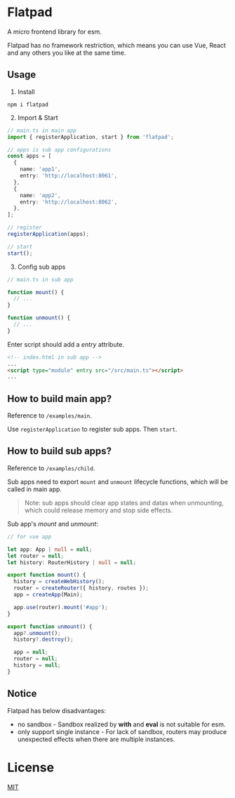 # Flatpad

A micro frontend library for esm.

Flatpad has no framework restriction, which means you can use Vue, React and any others you like at the same time.

## Usage

1. Install

```shell
npm i flatpad
```

2. Import & Start

```typescript
// main.ts in main app
import { registerApplication, start } from 'flatpad';

// apps is sub app configurations
const apps = [
  {
    name: 'app1',
    entry: 'http://localhost:8061',
  },
  {
    name: 'app2',
    entry: 'http://localhost:8062',
  },
];

// register
registerApplication(apps);

// start
start();
```

3. Config sub apps

```typescript
// main.ts in sub app

function mount() {
  // ...
}

function unmount() {
  // ...
}
```

Enter script should add a _entry_ attribute.

```html
<!-- index.html in sub app -->
...
<script type="module" entry src="/src/main.ts"></script>
...
```

## How to build main app?

Reference to `/examples/main`.

Use `registerApplication` to register sub apps.
Then `start`.

## How to build sub apps?

Reference to `/examples/child`.

Sub apps need to export `mount` and `unmount` lifecycle functions, which will be called in main app.

> Note: sub apps should clear app states and datas when unmounting, which could release memory and stop side effects.

Sub app's _mount_ and _unmount_:

```typescript
// for vue app

let app: App | null = null;
let router = null;
let history: RouterHistory | null = null;

export function mount() {
  history = createWebHistory();
  router = createRouter({ history, routes });
  app = createApp(Main);

  app.use(router).mount('#app');
}

export function unmount() {
  app?.unmount();
  history?.destroy();

  app = null;
  router = null;
  history = null;
}
```

## Notice

Flatpad has below disadvantages:

- no sandbox - Sandbox realized by **with** and **eval** is not suitable for esm.
- only support single instance - For lack of sandbox, routers may produce unexpected effects when there are multiple instances.

# License

[MIT](./LICENSE)
